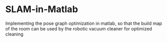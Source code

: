 # SLAM-in-Matlab
Implementing the pose graph optimization in matlab, so that the build map of the room can be used by the robotic vacuum cleaner for optimized cleaning
